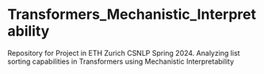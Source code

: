 # Transformers_Mechanistic_Interpretability
Repository for Project in ETH Zurich CSNLP Spring 2024. Analyzing list sorting capabilities in Transformers using Mechanistic Interpretability
